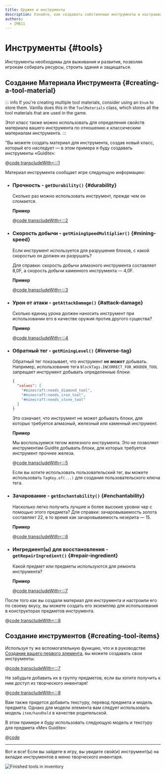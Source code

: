 ```yaml
---
title: Оружие и инструменты
description: Узнайте, как создавать собственные инструменты и настраивать их свойства.
authors:
  - IMB11
---
```


# Инструменты {#tools}

Инструменты необходимы для выживания и развития, позволяя игрокам собирать ресурсы, строить здания и защищаться.

## Создание Материала Инструмента {#creating-a-tool-material}

::: info
If you're creating multiple tool materials, consider using an `Enum` to store them. Vanilla does this in the `ToolMaterials` class, which stores all the tool materials that are used in the game.

Этот класс также можно использовать для определения свойств материала вашего инструмента по отношению к классическим материалам инструмента.
:::

"Вы можете создать материал для инструмента, создав новый класс, который его наследует — в этом примере я буду создавать инструменты «Guidite»:

@[code transcludeWith=:::1](@/reference/1.21/src/main/java/com/example/docs/item/tool/GuiditeMaterial.java)

Материал инструмента сообщает игре следующую информацию:

- ### Прочность - `getDurability()` {#durability}

  Сколько раз можно использовать инструмент, прежде чем он сломается.

  **Пример**

  @[code transcludeWith=:::2](@/reference/1.21/src/main/java/com/example/docs/item/tool/GuiditeMaterial.java)

- ### Скорость добычи - `getMiningSpeedMultiplier()` {#mining-speed}

  Если инструмент используется для разрушения блоков, с какой скоростью он должен их разрушать?

  Для справки: скорость добычи алмазного инструмента составляет 8,0F, а скорость добычи каменного инструмента — 4,0F.

  **Пример**

  @[code transcludeWith=:::3](@/reference/1.21/src/main/java/com/example/docs/item/tool/GuiditeMaterial.java)

- ### Урон от атаки - `getAttackDamage()` {#attack-damage}

  Сколько единиц урона должен наносить инструмент при использовании его в качестве оружия против другого существа?

  **Пример**

  @[code transcludeWith=:::4](@/reference/1.21/src/main/java/com/example/docs/item/tool/GuiditeMaterial.java)

- ### Обратный тег - `getMiningLevel()` {#inverse-tag}

  Обратный тег показывает, что инструмент _**не может**_ добывать. Например, использование тега `BlockTags.INCORRECT_FOR_WOODEN_TOOL` запрещает инструмент добывать определенные блоки:

  ```json
  {
    "values": [
      "#minecraft:needs_diamond_tool",
      "#minecraft:needs_iron_tool",
      "#minecraft:needs_stone_tool"
    ]
  }
  ```

  Это означает, что инструмент не может добывать блоки, для которых требуется алмазный, железный или каменный инструмент.

  **Пример**

  Мы воспользуемся тегом железного инструмента. Это не позволяет инструментам Guidite добывать блоки, для которых требуется инструмент прочнее железа.

  @[code transcludeWith=:::5](@/reference/1.21/src/main/java/com/example/docs/item/tool/GuiditeMaterial.java)

  Если вы хотите использовать пользовательский тег, вы можете использовать `TagKey.of(...)` для создания пользовательского ключа тега.

- ### Зачарование - `getEnchantability()` {#enchantability}

  Насколько легко получить лучшие и более высокие уровни чар с помощью этого предмета? Для справки: зачаровываемость золота составляет 22, в то время как зачаровываемость незерита — 15.

  **Пример**

  @[code transcludeWith=:::6](@/reference/1.21/src/main/java/com/example/docs/item/tool/GuiditeMaterial.java)

- ### Ингредиент(ы) для восстановления - `getRepairIngredient()` {#repair-ingredient}

  Какой предмет или предметы используются для ремонта инструмента?

  **Пример**

  @[code transcludeWith=:::7](@/reference/1.21/src/main/java/com/example/docs/item/tool/GuiditeMaterial.java)

После того как вы создали материал для инструмента и настроили его по своему вкусу, вы можете создать его экземпляр для использования в конструкторах предметов инструмента.

@[code transcludeWith=:::8](@/reference/1.21/src/main/java/com/example/docs/item/tool/GuiditeMaterial.java)

## Создание инструментов {#creating-tool-items}

Используя ту же вспомогательную функцию, что и в руководстве [Создание вашего первого элемента](./first-item), вы можете создавать свои инструменты:

@[code transcludeWith=:::7](@/reference/1.21/src/main/java/com/example/docs/item/ModItems.java)

Не забудьте добавить их в группу предметов, если вы хотите получить к ним доступ из творческого инвентаря!

@[code transcludeWith=:::8](@/reference/1.21/src/main/java/com/example/docs/item/ModItems.java)

Вам также придется добавить текстуру, перевод предмета и модель предмета. Однако для модели элемента вам следует использовать модель `item/handheld` в качестве родительской.

В этом примере я буду использовать следующую модель и текстуру для предмета «Меч Guidite»:

@[code](@/reference/1.21/src/main/resources/assets/fabric-docs-reference/models/item/guidite_sword.json)

<DownloadEntry type="Texture" visualURL="/assets/develop/items/tools_0.png" downloadURL="/assets/develop/items/tools_0_small.png" />

---

Вот и все! Если вы зайдете в игру, вы увидите свой(и) инструмент(ы) на вкладке инструментов в меню творческого инвентаря.

![Finished tools in inventory](/assets/develop/items/tools_1.png)
